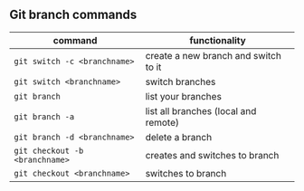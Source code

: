 ## Git branch commands

| command                        | functionality                        |
| ------------------------------ | ------------------------------------ |
| `git switch -c <branchname>`   | create a new branch and switch to it |
| `git switch <branchname>`      | switch branches                      |
| `git branch`                   | list your branches                   |
| `git branch -a`                | list all branches (local and remote) |
| `git branch -d <branchname>`   | delete a branch                      |
| `git checkout -b <branchname>` | creates and switches to branch       |
| `git checkout <branchname>`    | switches to branch                   |